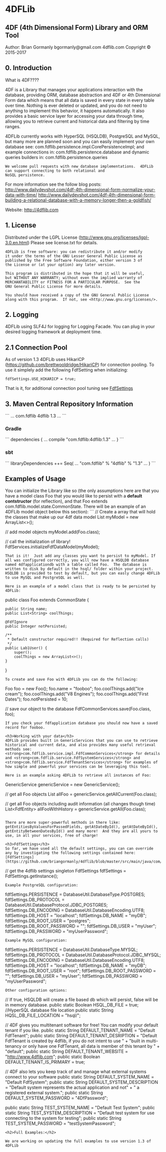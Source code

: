 <h1>4DFLib</h1>
<h2>4DF (4th Dimensional Form) Library and ORM Tool</h2>
Author: Brian Gormanly
bgormanly@gmail.com
4dflib.com
Copyright &copy; 2015-2017

<h2>0. Introduction</h2>
What is 4DF????

4DF is a Library that manages your applications interaction with the database, providing ORM, database abstraction and
4DF or 4th Dimensional Form data which means that all data is saved in every state in every table over time.  Nothing
is ever deleted or updated, and you do not need to anything to implement this behavior, it happens automatically.  It 
also provides a basic service layer for accessing your data through time, allowing you to retrieve current and 
historical data and filtering by time ranges.

4DFLib currently works with HyperSQL (HSQLDB), PostgreSQL and MySQL, but many more are planned soon and you can easily 
implement your own database see:
    com.fdflib.persistence.impl.CorePersistenceImpl;
    and example connections in: com.fdflib.persistence.database 
    and dynamic queries builders in: com.fdflib.persistence.queries
    
    We welcome pull requests with new database implementations.  4DFLib can support connecting to both relational and 
    NoSQL persistence.

For more information see the follow blog posts:
    http://www.dailydevshot.com/4df-4th-dimensional-form-normalize-your-data-with-time/
    http://www.dailydevshot.com/4df-4th-dimensional-form-building-a-relational-database-with-a-memory-longer-then-a-goldfish/

Website: http://4dflib.com


<h2>1. License</h2>

Distributed under the LGPL License (http://www.gnu.org/licenses/lgpl-3.0.en.html)
Please see license.txt for details.

    4DFLib is free software: you can redistribute it and/or modify
    it under the terms of the GNU Lesser General Public License as
    published by the Free Software Foundation, either version 3 of
    the License or (at your option) any later version.

    This program is distributed in the hope that it will be useful,
    but WITHOUT ANY WARRANTY; without even the implied warranty of
    MERCHANTABILITY or FITNESS FOR A PARTICULAR PURPOSE.  See the
    GNU General Public License for more details.

    You should have received a copy of the GNU General Public License
    along with this program.  If not, see <http://www.gnu.org/licenses/>.


<h2>2. Logging</h2>

4DFLib using SLF4J for logging for Logging Facade.  You can plug in your
desired logging framework at deployment time.

<h2>2.1 Connection Pool</h2>

As of version 1.3 4DFLib uses HikariCP (https://github.com/brettwooldridge/HikariCP) for connection pooling.  To use it simplely add the following FdfSetting when initializing: 

    fdfSettings.USE_HIKARICP = true;

That is it, for additional connection pool tuning see [FdfSettings](https://github.com/briangormanly/4dflib/blob/master/src/main/java/com/fdflib/util/FdfSettings.java)

<h2>3. Maven Central Repository Information</h2>
```
    <dependencies>
        ...
        <dependency>
            <groupId>com.fdflib</groupId>
            <artifactId>4dflib</artifactId>
            <version>1.3</version>
        </dependency>
        ...
    </dependencies>
```
<h3>Gradle</h3>
```
dependencies {
    ...
    compile "com.fdflib:4dflib:1.3"
    ...
}
```
<h3>sbt</h3>
```
libraryDependencies ++= Seq(
  ...
  "com.fdflib" % "4dflib" % "1.3"
  ...
)
```

<h2>Examples of Usage</h2>
You can initialize the Library like so (the only assumptions here are that you have a model class Foo that you would like to persist with a <strong>default contstructor</strong> (for reflection), and that Foo extends com.fdflib.model.state.CommonState. There will be an example of an 4DFLib model object below this section):
```
// Create a array that will hold the classes that make up our 4df data model
List<Class> myModel = new ArrayList<>();

// add model objects
myModel.add(Foo.class);

// call the initialization of library!
FdfServices.initializeFdfDataModel(myModel);
```
That is it!  Just add any classes you want to persist to myModel. If all was configured correctly, you will now have a HSQLDB database named 4dfapplicationdb with a table called Foo.  The database is written to disk by default in the hsql/ folder within your project.  HSQLDB is provided to test by default, but you can easly change 4DFLib to use MySQL and PostgreSQL as well. 

Here is an example of a model class that is ready to be persisted by 4DFLib:
```
public class Foo extends CommonState {

    public String name;
    public List<String> coolThings;

    @FdfIgnore
    public Integer notPersisted;

    /**
     * Default constructor required!! (Required for Reflection calls)
     */
    public Lab1User() {
        super();
        coolThings = new ArrayList<>();
    }
}
```
To create and save Foo with 4DFLib you can do the following:
```
Foo foo = new Foo();
foo.name = "fooboo";
foo.coolThings.add("Ice cream");
foo.coolThings.add("V8 Engines");
foo.coolThings.add("First Dates");
foo.notPersisted = 10;

// save our object to the database
FdfCommonServices.save(Foo.class, foo);
```
If you check your fdfapplication database you should now have a saved record for fooboo.

<h3>Working with your data</h3>
4DFLib provides built in GenericServices that you can use to retrieve historical and current data, and also provides many useful retrieval methods see: <strong>com.fdflib.service.impl.FdfCommonServices</strong> for details and <strong>com.fdflib.service.FdfSystemServices</strong> and <strong>com.fdflib.service.FdfTenantServices</strong> for examples of how simple and powerful your services can be leveraging this tool.

Here is an example asking 4DFLib to retrieve all instances of Foo:
```
GenericService genericService = new GenericService();
        
// get all Foo objects
List<Foo> allFoo = genericService.getAllCurrent(Foo.class);
        
// get all Foo objects including audit information (all changes though time)
List<FdfEntity<Foo>> allFooWithHistory = genericService.getAll(Foo.class);
```

There are more super-powerful methods in there like: getEntitiesByValuesForPassedFields, getAtDateById(), getAtDateById(), getEntityBetweenDatesById() and many more!  And they are all yours to use, in all your services, free of charge!

<h3>FdfSettings</h3>
So far, we have used all the default settings, you can can override any by investigating the following settings contained here: [FdfSettings](https://github.com/briangormanly/4dflib/blob/master/src/main/java/com/fdflib/util/FdfSettings.java)
```
// get the 4dflib settings singleton
FdfSettings fdfSettings = FdfSettings.getInstance();
```
Example PostgreSQL configuration:
```
fdfSettings.PERSISTENCE = DatabaseUtil.DatabaseType.POSTGRES;
fdfSettings.DB_PROTOCOL = DatabaseUtil.DatabaseProtocol.JDBC_POSTGRES;
fdfSettings.DB_ENCODING = DatabaseUtil.DatabaseEncoding.UTF8;
fdfSettings.DB_HOST = "localhost";
fdfSettings.DB_NAME = "myDB";
fdfSettings.DB_ROOT_USER = "postgres"; 
fdfSettings.DB_ROOT_PASSWORD = "";
fdfSettings.DB_USER = "myUser";
fdfSettings.DB_PASSWORD = "myUserPassword";       
```
Example MySQL configuration:
```
fdfSettings.PERSISTENCE = DatabaseUtil.DatabaseType.MYSQL;
fdfSettings.DB_PROTOCOL = DatabaseUtil.DatabaseProtocol.JDBC_MYSQL;
fdfSettings.DB_ENCODING = DatabaseUtil.DatabaseEncoding.UTF8;
fdfSettings.DB_HOST = "localhost";
fdfSettings.DB_NAME = "myDB";
fdfSettings.DB_ROOT_USER = "root"; 
fdfSettings.DB_ROOT_PASSWORD = "";
fdfSettings.DB_USER = "myUser";
fdfSettings.DB_PASSWORD = "myUserPassword";       
```
Other configuration options:
```
// If true, HSQLDB will create a file based db which will persist, false will be in memory database.
public static Boolean HSQL_DB_FILE = true;
//HyperSQL database file location
public static String HQSL_DB_FILE_LOCATION = "hsql/";

// 4DF gives you multitenant software for free! You can modify your default tenant if you like.
public static String DEFAULT_TENANT_NAME = "Default FdfTenant";
public static String DEFAULT_TENANT_DESRIPTION = "Default FdfTenant is created by 4dflib, if you do not intent to use "
        + "built in multi-tenancy or only have one FdfTenant, all data is member of this tenant by "
        + "default";
public static String DEFAULT_TENANT_WEBSITE = "http://www.4dflib.com";
public static Boolean DEFAULT_TENANT_IS_PRIMARY = true;

// 4DF also lets you keep track of and manage what external systems connect to your software
public static String DEFAULT_SYSTEM_NAME = "Default FdfSystem";
public static String DEFAULT_SYSTEM_DESCRIPTION = "Default system represents the actual application and not"
        + " a registered external system.";
public static String DEFAULT_SYSTEM_PASSWORD = "4DfPassword";

public static String TEST_SYSTEM_NAME = "Default Test System";
public static String TEST_SYSTEM_DESCRIPTION = "Default test system for use connecting to the system for testing";
public static String TEST_SYSTEM_PASSWORD = "testSystemPassword";
```
<h2>Full Examples:</h2>

We are working on updating the full examples to use version 1.3 of 4DFLib


